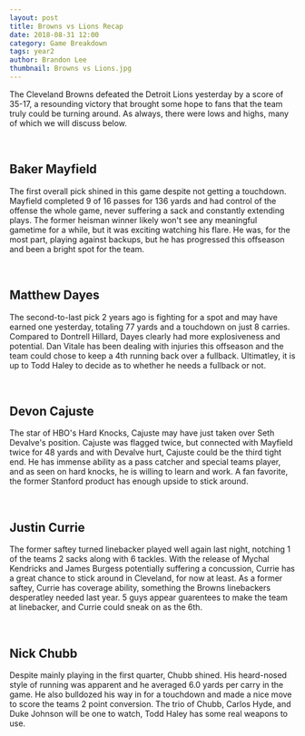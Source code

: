 ```yaml
---
layout: post
title: Browns vs Lions Recap
date: 2018-08-31 12:00
category: Game Breakdown
tags: year2
author: Brandon Lee
thumbnail: Browns vs Lions.jpg
---
```


The Cleveland Browns defeated the Detroit Lions yesterday by a score of 35-17, a resounding victory that brought some hope to fans that the team truly could be turning around. As always, there were lows and highs, many of which we will discuss below.

<br>

## Baker Mayfield

The first overall pick shined in this game despite not getting a touchdown. Mayfield completed 9 of 16 passes for 136 yards and had control of the offense the whole game, never suffering a sack and constantly extending plays. The former heisman winner likely won't see any meaningful gametime for a while, but it was exciting watching his flare. He was, for the most part, playing against backups, but he has progressed this offseason and been a bright spot for the team.

<br>

## Matthew Dayes

The second-to-last pick 2 years ago is fighting for a spot and may have earned one yesterday, totaling 77 yards and a touchdown on just 8 carries. Compared to Dontrell Hillard, Dayes clearly had more explosiveness and potential. Dan Vitale has been dealing with injuries this offseason and the team could chose to keep a 4th running back over a fullback. Ultimatley, it is up to Todd Haley to decide as to whether he needs a fullback or not.

<br>

## Devon Cajuste

The star of HBO's Hard Knocks, Cajuste may have just taken over Seth Devalve's position. Cajuste was flagged twice, but connected with Mayfield twice for 48 yards and with Devalve hurt, Cajuste could be the third tight end. He has immense ability as a pass catcher and special teams player, and as seen on hard knocks, he is willing to learn and work. A fan favorite, the former Stanford product has enough upside to stick around.

<br>

## Justin Currie

The former saftey turned linebacker played well again last night, notching 1 of the teams 2 sacks along with 6 tackles. With the release of Mychal Kendricks and James Burgess potentially suffering a concussion, Currie has a great chance to stick around in Cleveland, for now at least. As a former saftey, Currie has coverage ability, something the Browns linebackers desperatley needed last year. 5 guys appear guarentees to make the team at linebacker, and Currie could sneak on as the 6th.

<br>

## Nick Chubb

Despite mainly playing in the first quarter, Chubb shined. His heard-nosed style of running was apparent and he averaged 6.0 yards per carry in the game. He also bulldozed his way in for a touchdown and made a nice move to score the teams 2 point conversion. The trio of Chubb, Carlos Hyde, and Duke Johnson will be one to watch, Todd Haley has some real weapons to use. 

